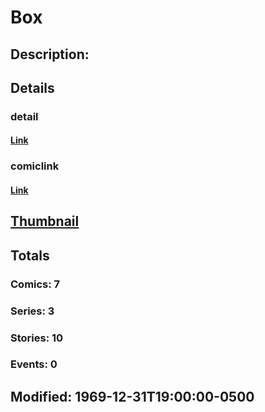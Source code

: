 # Box
## Description: 
## Details
### detail
#### [Link](http://marvel.com/characters/346/box?utm_campaign=apiRef&utm_source=225578a89fc76f3d20fbffda5d17a88d)
### comiclink
#### [Link](http://marvel.com/comics/characters/1009206/box?utm_campaign=apiRef&utm_source=225578a89fc76f3d20fbffda5d17a88d)
## [Thumbnail](http://i.annihil.us/u/prod/marvel/i/mg/9/e0/4ce59ef63362d.jpg)
## Totals
### Comics: 7
### Series: 3
### Stories: 10
### Events: 0
## Modified: 1969-12-31T19:00:00-0500